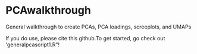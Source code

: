 # PCAwalkthrough
General walkthrough to create PCAs, PCA loadings, screeplots, and UMAPs

If you do use, please cite this github.To get started, go check out 'generalpcascript1.R"!

